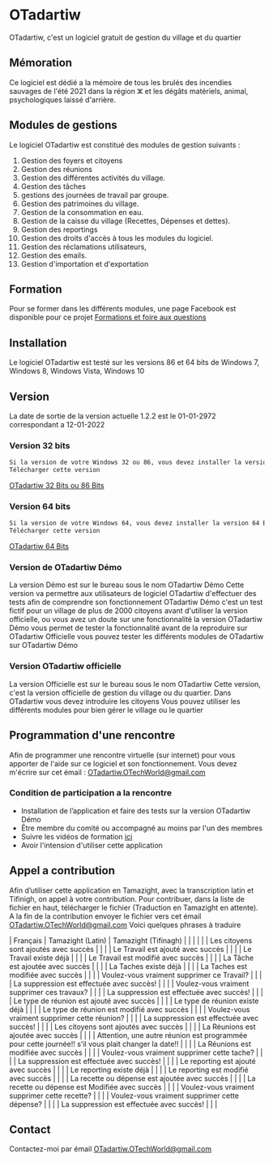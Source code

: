 
# OTadartiw

OTadartiw, c'est un logiciel gratuit de gestion du village et du quartier

## Mémoration

Ce logiciel est dédié a la mémoire de tous les brulés des incendies sauvages de l'été 2021 dans la région ⵣ et les dégâts matériels, animal, psychologiques laissé d'arrière.

## Modules de gestions

Le logiciel OTadartiw est constitué des modules de gestion suivants :
1. Gestion des foyers et citoyens
2. Gestion des réunions
3. Gestion des différentes activités du village.
4. Gestion des tâches
5. gestions des journées de travail par groupe.
6. Gestion des patrimoines du village.
7. Gestion de la consommation en eau.
8. Gestion de la caisse du village (Recettes, Dépenses et dettes).
9. Gestion des reportings
10. Gestion des droits d'accès à tous les modules du logiciel.
11. Gestion des réclamations utilisateurs,
12. Gestion des emails.
13. Gestion d'importation et d'exportation

## Formation

Pour se former dans les différents modules, une page Facebook est disponible pour ce projet
[Formations et foire aux questions](https://www.facebook.com/OTechWorld1)

## Installation

Le logiciel OTadartiw est testé sur les versions 86 et 64 bits de Windows 7, Windows 8, Windows Vista, Windows 10 

## Version
La date de sortie de la version actuelle 1.2.2 est le 01-01-2972 correspondant a 12-01-2022

### Version 32 bits
```bash
Si la version de votre Windows 32 ou 86, vous devez installer la version 32 Bits
Télécharger cette version 
```
[OTadartiw 32 Bits ou 86 Bits](https://drive.google.com/drive/folders/1-kyXPUcspmkV93d2J2JJH3E45tk0cs0K?usp=sharing)


### Version 64 bits
```bash
Si la version de votre Windows 64, vous devez installer la version 64 Bits
Télécharger cette version 
```
[OTadartiw 64 Bits](https://drive.google.com/drive/folders/1-ZGZr1Wae2pM2K3WyOnG0aXVT4Qy9ZpE?usp=sharing)

### Version de OTadartiw Démo
La version Démo est sur le bureau sous le nom OTadartiw Démo
Cette version va permettre aux utilisateurs de logiciel OTadartiw d'effectuer des tests afin de comprendre son fonctionnement
OTadartiw Démo c'est un test fictif pour un village de plus de 2000 citoyens
avant d'utiliser la version officielle, ou vous avez un doute sur une fonctionnalité la version OTadartiw Démo vous permet de tester la fonctionnalité avant de la reproduire sur OTadartiw Officielle
vous pouvez tester les différents modules de OTadartiw sur OTadartiw Démo

### Version OTadartiw officielle
La version Officielle est sur le bureau sous le nom OTadartiw
Cette version, c'est la version officielle de gestion du village ou du quartier.
Dans OTadartiw vous devez introduire les citoyens
Vous pouvez utiliser les différents modules pour bien gérer le village ou le quartier

## Programmation d'une rencontre
Afin de programmer une rencontre virtuelle (sur internet) pour vous apporter de l'aide sur ce logiciel et son fonctionnement.
Vous devez m'écrire sur cet émail : OTadartiw.OTechWorld@gmail.com

### Condition de participation a la rencontre
- Installation de l’application et faire des tests sur la version OTadartiw Démo
- Être membre du comité ou accompagné au moins par l'un des membres
- Suivre les vidéos de formation [ici](https://www.facebook.com/OTechWorld1)
- Avoir l'intension d'utiliser cette application

## Appel a contribution
 Afin d’utiliser cette application en Tamazight, avec la transcription latin et Tifinigh, on appel à votre contribution.
 Pour contribuer, dans la liste de fichier en haut, télécharger le fichier (Traduction en Tamazight en attente).
 A la fin de la contribution envoyer le fichier vers cet émail  [OTadartiw.OTechWorld@gmail.com](mailto:OTadartiw.OTechWorld@gmail.com)
 Voici quelques phrases à traduire

| Français | Tamazight (Latin) | Tamazight (Tifinagh) |
|  |  |  |
| Les citoyens sont ajoutés avec succès |  |  |
| Le Travail est ajouté avec succès |  |  |
| Le Travail existe déjà |  |  |
| Le Travail est modifié avec succès |  |  |
| La Tâche est ajoutée avec succès |  |  |
| La Taches existe déjà |  |  |
| La Taches est modifiée avec succès |  |  |
| Voulez-vous vraiment supprimer ce Travail? |  |  |
| La suppression est effectuée avec succès! |  |  |
| Voulez-vous vraiment supprimer ces travaux? |  |  |
| La suppression est effectuée avec succès! |  |  |
| Le type de réunion est ajouté avec succès |  |  |
| Le type de réunion existe déjà |  |  |
| Le type de réunion est modifié avec succès |  |  |
| Voulez-vous vraiment supprimer cette réunion? |  |  |
| La suppression est effectuée avec succès! |  |  |
| Les citoyens sont ajoutés avec succès |  |  |
| La Réunions est ajoutée avec succès |  |  |
| Attention, une autre réunion est programmée pour cette journée!! s'il vous plait changer la date!! |  |  |
| La Réunions est modifiée avec succès |  |  |
| Voulez-vous vraiment supprimer cette tache? |  |  |
| La suppression est effectuée avec succès! |  |  |
| Le reporting est ajouté avec succès |  |  |
| Le reporting existe déjà |  |  |
| Le reporting est modifié avec succès |  |  |
| La recette ou dépense est ajoutée avec succès |  |  |
| La recette ou dépense est Modifiée avec succès |  |  |
| Voulez-vous vraiment supprimer cette recette? |  |  |
| Voulez-vous vraiment supprimer cette dépense? |  |  |
| La suppression est effectuée avec succès! |  |  |

## Contact
Contactez-moi par émail [OTadartiw.OTechWorld@gmail.com](mailto:OTadartiw.OTechWorld@gmail.com)
